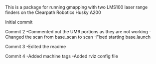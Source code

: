 This is a package for running gmapping with two LMS100 laser range finders on the Clearpath Robotics Husky A200

Initial commit

Commit 2 
-Commented out the UM6 portions as they are not working 
-Changed the scan from base_scan to scan 
-Fixed starting base.launch

Commit 3
-Edited the readme

Commit 4
-Added machine tags
-Added rviz config file
